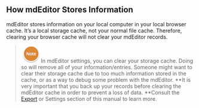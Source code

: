 

## How mdEditor Stores Information

mdEditor stores information on your local computer in your local browser cache. It’s a local storage cache, not your normal file cache. Therefore, clearing your browser cache will not clear your mdEditor records.

> ![](/assets/NoteSmall.png)In mdEditor settings, you can clear your storage cache. Doing so will remove all of your information/entries. Someone might want to clear their storage cache due to too much information stored in the cache, or as a way to debug some problem with the mdEditor.  **It is very important that you back up your records before clearing the mdEditor cache in order to prevent a loss of data. **Consult the [Export](/export.md) or Settings section of this manual to learn more.



